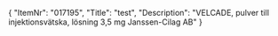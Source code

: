 {
  "ItemNr": "017195",
  "Title": "test",
  "Description": "VELCADE, pulver till injektionsvätska, lösning 3,5 mg Janssen-Cilag AB"
}